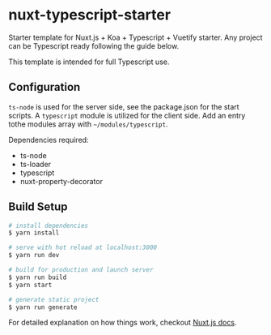 # nuxt-typescript-starter

Starter template for Nuxt.js + Koa + Typescript + Vuetify starter. Any project
can be Typescript ready following the guide below.

This template is intended for full Typescript use.

## Configuration

`ts-node` is used for the server side, see the package.json for the start
scripts. A `typescript` module is utilized for the client side. Add an entry
tothe modules array with `~/modules/typescript`.

Dependencies required:

- ts-node
- ts-loader
- typescript
- nuxt-property-decorator

## Build Setup

```bash
# install dependencies
$ yarn install

# serve with hot reload at localhost:3000
$ yarn run dev

# build for production and launch server
$ yarn run build
$ yarn start

# generate static project
$ yarn run generate
```

For detailed explanation on how things work, checkout [Nuxt.js docs](https://nuxtjs.org).
